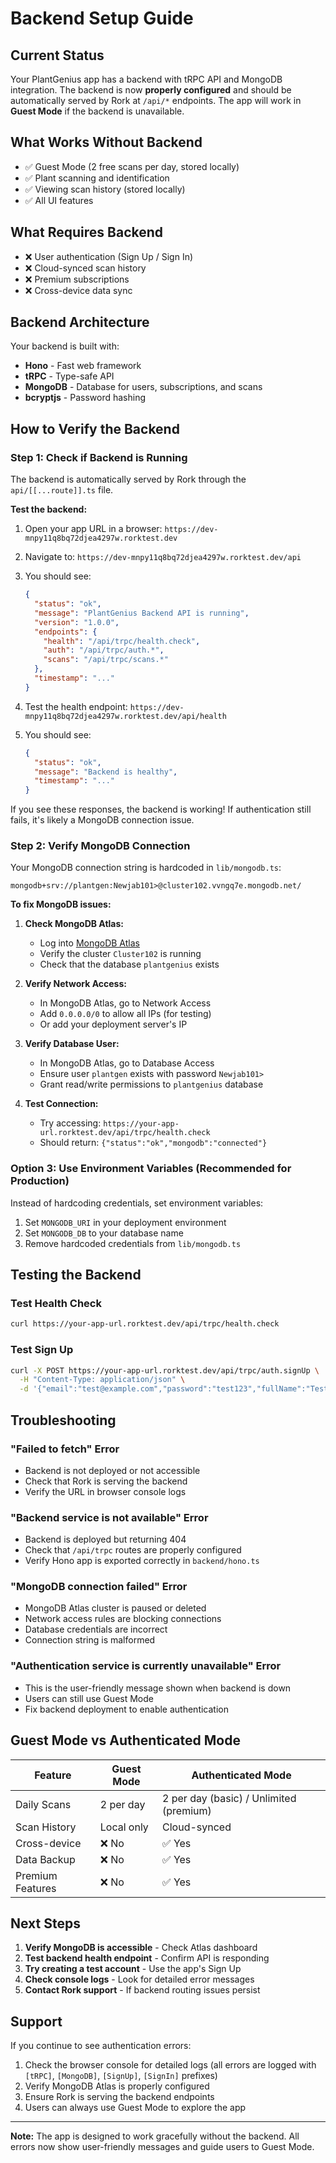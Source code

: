# Backend Setup Guide

## Current Status

Your PlantGenius app has a backend with tRPC API and MongoDB integration. The backend is now **properly configured** and should be automatically served by Rork at `/api/*` endpoints. The app will work in **Guest Mode** if the backend is unavailable.

## What Works Without Backend

- ✅ Guest Mode (2 free scans per day, stored locally)
- ✅ Plant scanning and identification
- ✅ Viewing scan history (stored locally)
- ✅ All UI features

## What Requires Backend

- ❌ User authentication (Sign Up / Sign In)
- ❌ Cloud-synced scan history
- ❌ Premium subscriptions
- ❌ Cross-device data sync

## Backend Architecture

Your backend is built with:
- **Hono** - Fast web framework
- **tRPC** - Type-safe API
- **MongoDB** - Database for users, subscriptions, and scans
- **bcryptjs** - Password hashing

## How to Verify the Backend

### Step 1: Check if Backend is Running

The backend is automatically served by Rork through the `api/[[...route]].ts` file.

**Test the backend:**
1. Open your app URL in a browser: `https://dev-mnpy11q8bq72djea4297w.rorktest.dev`
2. Navigate to: `https://dev-mnpy11q8bq72djea4297w.rorktest.dev/api`
3. You should see:
   ```json
   {
     "status": "ok",
     "message": "PlantGenius Backend API is running",
     "version": "1.0.0",
     "endpoints": {
       "health": "/api/trpc/health.check",
       "auth": "/api/trpc/auth.*",
       "scans": "/api/trpc/scans.*"
     },
     "timestamp": "..."
   }
   ```

4. Test the health endpoint: `https://dev-mnpy11q8bq72djea4297w.rorktest.dev/api/health`
5. You should see:
   ```json
   {
     "status": "ok",
     "message": "Backend is healthy",
     "timestamp": "..."
   }
   ```

If you see these responses, the backend is working! If authentication still fails, it's likely a MongoDB connection issue.

### Step 2: Verify MongoDB Connection

Your MongoDB connection string is hardcoded in `lib/mongodb.ts`:
```
mongodb+srv://plantgen:Newjab101>@cluster102.vvngq7e.mongodb.net/
```

**To fix MongoDB issues:**

1. **Check MongoDB Atlas:**
   - Log into [MongoDB Atlas](https://cloud.mongodb.com)
   - Verify the cluster `Cluster102` is running
   - Check that the database `plantgenius` exists

2. **Verify Network Access:**
   - In MongoDB Atlas, go to Network Access
   - Add `0.0.0.0/0` to allow all IPs (for testing)
   - Or add your deployment server's IP

3. **Verify Database User:**
   - In MongoDB Atlas, go to Database Access
   - Ensure user `plantgen` exists with password `Newjab101>`
   - Grant read/write permissions to `plantgenius` database

4. **Test Connection:**
   - Try accessing: `https://your-app-url.rorktest.dev/api/trpc/health.check`
   - Should return: `{"status":"ok","mongodb":"connected"}`

### Option 3: Use Environment Variables (Recommended for Production)

Instead of hardcoding credentials, set environment variables:

1. Set `MONGODB_URI` in your deployment environment
2. Set `MONGODB_DB` to your database name
3. Remove hardcoded credentials from `lib/mongodb.ts`

## Testing the Backend

### Test Health Check
```bash
curl https://your-app-url.rorktest.dev/api/trpc/health.check
```

### Test Sign Up
```bash
curl -X POST https://your-app-url.rorktest.dev/api/trpc/auth.signUp \
  -H "Content-Type: application/json" \
  -d '{"email":"test@example.com","password":"test123","fullName":"Test User"}'
```

## Troubleshooting

### "Failed to fetch" Error
- Backend is not deployed or not accessible
- Check that Rork is serving the backend
- Verify the URL in browser console logs

### "Backend service is not available" Error
- Backend is deployed but returning 404
- Check that `/api/trpc` routes are properly configured
- Verify Hono app is exported correctly in `backend/hono.ts`

### "MongoDB connection failed" Error
- MongoDB Atlas cluster is paused or deleted
- Network access rules are blocking connections
- Database credentials are incorrect
- Connection string is malformed

### "Authentication service is currently unavailable" Error
- This is the user-friendly message shown when backend is down
- Users can still use Guest Mode
- Fix backend deployment to enable authentication

## Guest Mode vs Authenticated Mode

| Feature | Guest Mode | Authenticated Mode |
|---------|-----------|-------------------|
| Daily Scans | 2 per day | 2 per day (basic) / Unlimited (premium) |
| Scan History | Local only | Cloud-synced |
| Cross-device | ❌ No | ✅ Yes |
| Data Backup | ❌ No | ✅ Yes |
| Premium Features | ❌ No | ✅ Yes |

## Next Steps

1. **Verify MongoDB is accessible** - Check Atlas dashboard
2. **Test backend health endpoint** - Confirm API is responding
3. **Try creating a test account** - Use the app's Sign Up
4. **Check console logs** - Look for detailed error messages
5. **Contact Rork support** - If backend routing issues persist

## Support

If you continue to see authentication errors:
1. Check the browser console for detailed logs (all errors are logged with `[tRPC]`, `[MongoDB]`, `[SignUp]`, `[SignIn]` prefixes)
2. Verify MongoDB Atlas is properly configured
3. Ensure Rork is serving the backend endpoints
4. Users can always use Guest Mode to explore the app

---

**Note:** The app is designed to work gracefully without the backend. All errors now show user-friendly messages and guide users to Guest Mode.
